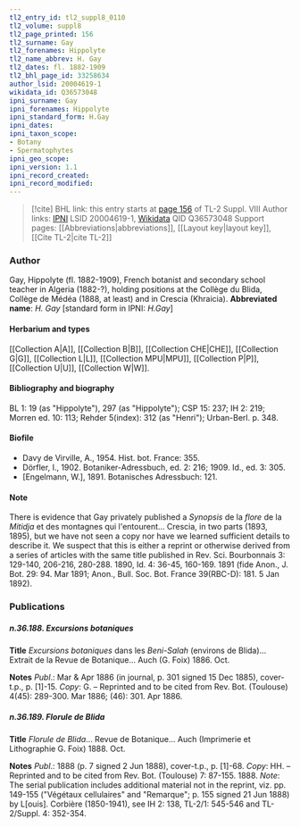 ```yaml
---
tl2_entry_id: tl2_suppl8_0110
tl2_volume: suppl8
tl2_page_printed: 156
tl2_surname: Gay
tl2_forenames: Hippolyte
tl2_name_abbrev: H. Gay
tl2_dates: fl. 1882-1909
tl2_bhl_page_id: 33258634
author_lsid: 20004619-1
wikidata_id: Q36573048
ipni_surname: Gay
ipni_forenames: Hippolyte
ipni_standard_form: H.Gay
ipni_dates: 
ipni_taxon_scope: 
- Botany
- Spermatophytes
ipni_geo_scope: 
ipni_version: 1.1
ipni_record_created: 
ipni_record_modified:
---
```


> [!cite] BHL link: this entry starts at [page 156](https://www.biodiversitylibrary.org/page/33258634) of TL-2 Suppl. VIII
> Author links: [IPNI](https://www.ipni.org/a/20004619-1) LSID 20004619-1, [Wikidata](https://www.wikidata.org/wiki/Q36573048) QID Q36573048
> Support pages: [[Abbreviations|abbreviations]], [[Layout key|layout key]], [[Cite TL-2|cite TL-2]]

### Author

Gay, Hippolyte (fl. 1882-1909), French botanist and secondary school teacher in Algeria (1882-?), holding positions at the Collège du Blida, Collège de Médéa (1888, at least) and in Crescia (Khraicia). 
**Abbreviated name**: *H. Gay* \[standard form in IPNI: *H.Gay*\]

#### Herbarium and types

[[Collection A|A]], [[Collection B|B]], [[Collection CHE|CHE]], [[Collection G|G]], [[Collection L|L]], [[Collection MPU|MPU]], [[Collection P|P]], [[Collection U|U]], [[Collection W|W]].

#### Bibliography and biography

BL 1: 19 (as "Hippolyte"), 297 (as "Hippolyte"); CSP 15: 237; IH 2: 219; Morren ed. 10: 113; Rehder 5(index): 312 (as "Henri"); Urban-Berl. p. 348.

#### Biofile

- Davy de Virville, A., 1954. Hist. bot. France: 355.
- Dörfler, I., 1902. Botaniker-Adressbuch, ed. 2: 216; 1909. Id., ed. 3: 305.
- \[Engelmann, W.\], 1891. Botanisches Adressbuch: 121.

#### Note

There is evidence that Gay privately published a *Synopsis* de la *flore* de la *Mitidja* et des montagnes qui l'entourent... Crescia, in two parts (1893, 1895), but we have not seen a copy nor have we learned sufficient details to describe it. We suspect that this is either a reprint or otherwise derived from a series of articles with the same title published in Rev. Sci. Bourbonnais 3: 129-140, 206-216, 280-288. 1890, Id. 4: 36-45, 160-169. 1891 (fide Anon., J. Bot. 29: 94. Mar 1891; Anon., Bull. Soc. Bot. France 39(RBC-D): 181. 5 Jan 1892).

### Publications

##### n.36.188. Excursions botaniques

**Title**
*Excursions botaniques* dans les *Beni-Salah* (environs de Blida)... Extrait de la Revue de Botanique... Auch (G. Foix) 1886. Oct.

**Notes**
*Publ*.: Mar & Apr 1886 (in journal, p. 301 signed 15 Dec 1885), cover-t.p., p. \[1\]-15. *Copy*: G. – Reprinted and to be cited from Rev. Bot. (Toulouse) 4(45): 289-300. Mar 1886; (46): 301. Apr 1886.

##### n.36.189. Florule de Blida

**Title**
*Florule de Blida*... Revue de Botanique... Auch (Imprimerie et Lithographie G. Foix) 1888. Oct.

**Notes**
*Publ*.: 1888 (p. 7 signed 2 Jun 1888), cover-t.p., p. \[1\]-68. *Copy*: HH. – Reprinted and to be cited from Rev. Bot. (Toulouse) 7: 87-155. 1888.
*Note*: The serial publication includes additional material not in the reprint, viz. pp. 149-155 ("Végétaux cellulaires" and "Remarque"; p. 155 signed 21 Jun 1888) by L\[ouis\]. Corbière (1850-1941), see IH 2: 138, TL-2/1: 545-546 and TL-2/Suppl. 4: 352-354.

